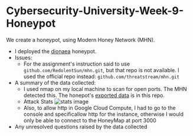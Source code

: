 # Cybersecurity-University-Week-9-Honeypot

We create a honeypot, using  Modern Honey Network (MHN).

- I deployed the [dionaea](https://github.com/rep/dionaea) honeypot.
- Issues:
  - For the assignment's instruction said to use ```github.com/RedolentSun/mhn.git```, but that repo is not available. I used the official repo instead: 
    ```github.com/threatstream/mhn.git```
- A summary of the data collected:
  - I used nmap on my local machine to scan for open ports. The MHN detected this. The honepot's [exported data]() is in this repo.
  - Attack Stats
    ![stats image](/blob/master/attack%20stats.PNG?raw=true)
  - Also, to allow http in Google Cloud Compute, I had to go to the console and specificallow http for the instance, otherwise I would only be able to connect to the HoneyMap at port 3000
- Any unresolved questions raised by the data collected

